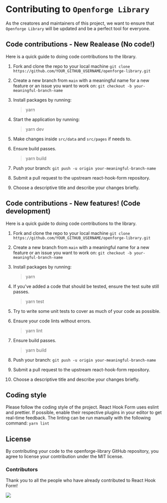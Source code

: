 # Contributing to `Openforge Library`

As the creatores and maintainers of this project, we want to ensure that `Openforge Library` will be updated and be a perfect tool for everyone.



## Code contributions - New Realease (No code!)

Here is a quick guide to doing code contributions to the library.

1. Fork and clone the repo to your local machine `git clone https://github.com/YOUR_GITHUB_USERNAME/openforge-library.git`

2. Create a new branch from `main` with a meaningful name for a new feature or an issue you want to work on: `git checkout -b your-meaningful-branch-name`

3. Install packages by running:

	> yarn

4. Start the application by running:

	> yarn dev


3. Make changes inside `src/data` and `src/pages` if needs to.

5. Ensure build passes.

	> yarn build
	
6. Push your branch: `git push -u origin your-meaningful-branch-name`

7. Submit a pull request to the upstream react-hook-form repository.

8. Choose a descriptive title and describe your changes briefly.



## Code contributions - New features! (Code development)

Here is a quick guide to doing code contributions to the library.

1. Fork and clone the repo to your local machine `git clone https://github.com/YOUR_GITHUB_USERNAME/openforge-library.git`

2. Create a new branch from `main` with a meaningful name for a new feature or an issue you want to work on: `git checkout -b your-meaningful-branch-name`

3. Install packages by running:

	> yarn
	
4. If you've added a code that should be tested, ensure the test suite still passes.

	> yarn test
	
5. Try to write some unit tests to cover as much of your code as possible.

6. Ensure your code lints without errors.

	> yarn lint
	
	
7. Ensure build passes.

	> yarn build
	
8. Push your branch: `git push -u origin your-meaningful-branch-name`

9. Submit a pull request to the upstream react-hook-form repository.

10. Choose a descriptive title and describe your changes briefly.

## Coding style

Please follow the coding style of the project. React Hook Form uses eslint and prettier. If possible, enable their respective plugins in your editor to get real-time feedback. The linting can be run manually with the following command: `yarn lint`

## License

By contributing your code to the openforge-library GitHub repository, you agree to license your contribution under the MIT license.

### Contributors

Thank you to all the people who have already contributed to React Hook Form!

<img src="https://opencollective.com/openforge-library/contributors.svg?width=950" />